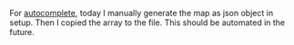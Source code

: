 For [autocomplete](autocomplete.js), today I manually generate the map as json object in setup. Then I copied the array to the file. This should be automated in the future.